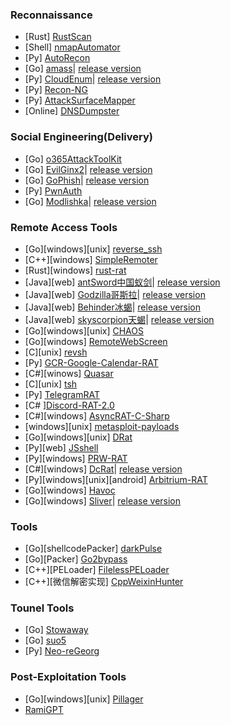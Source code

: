 ### Reconnaissance
- [Rust] [RustScan](https://github.com/tsaian0824/RustScan)
- [Shell] [nmapAutomator](https://github.com/tsaian0824/nmapAutomator)
- [Py] [AutoRecon](https://github.com/tsaian0824/AutoRecon)
- [Go] [amass](https://github.com/tsaian0824/amass)| [release version](https://github.com/owasp-amass/amass/releases/)
- [Py] [CloudEnum](https://github.com/tsaian0824/cloud_enum)| [release version](https://github.com/initstring/cloud_enum/releases/)
- [Py] [Recon-NG](https://github.com/tsaian0824/recon-ng)
- [Py] [AttackSurfaceMapper](https://github.com/tsaian0824/AttackSurfaceMapper)
- [Online] [DNSDumpster](https://dnsdumpster.com/)
### Social Engineering(Delivery)
- [Go] [o365AttackToolKit](https://github.com/tsaian0824/o365-attack-toolkit)
- [Go] [EvilGinx2](https://github.com/tsaian0824/evilginx2)| [release version](https://github.com/kgretzky/evilginx2/releases)
- [Go] [GoPhish](https://github.com/tsaian0824/gophish)| [release version](https://github.com/gophish/gophish/releases)
- [Py] [PwnAuth](https://github.com/tsaian0824/PwnAuth)
- [Go] [Modlishka](https://github.com/tsaian0824/Modlishka)| [release version](https://github.com/drk1wi/Modlishka/releases)
### Remote Access Tools
- [Go][windows][unix] [reverse_ssh](https://github.com/tsaian0824/reverse_ssh)
- [C++][windows] [SimpleRemoter](https://github.com/tsaian0824/SimpleRemoter)
- [Rust][windows] [rust-rat](https://github.com/tsaian0824/rust-rat)
- [Java][web] [antSword中国蚁剑](https://github.com/tsaian0824/antSword)| [release version](https://github.com/AntSwordProject/antSword/releases/)
- [Java][web] [Godzilla哥斯拉](https://github.com/tsaian0824/Godzilla)| [release version](https://github.com/BeichenDream/Godzilla/releases/)
- [Java][web] [Behinder冰蝎](https://github.com/tsaian0824/Behinder)| [release version](https://github.com/rebeyond/Behinder/releases/)
- [Java][web] [skyscorpion天蝎](https://github.com/tsaian0824/skyscorpion)| [release version](https://github.com/shack2/skyscorpion/releases/)
- [Go][windows][unix] [CHAOS](https://github.com/tsaian0824/CHAOS)
- [Go][windows] [RemoteWebScreen](https://github.com/tsaian0824/RemoteWebScreen)
- [C][unix] [revsh](https://github.com/tsaian0824/revsh)
- [Py] [GCR-Google-Calendar-RAT](https://github.com/tsaian0824/GCR-Google-Calendar-RAT)
- [C#][winows] [Quasar](https://github.com/tsaian0824/Quasar)
- [C][unix] [tsh](https://github.com/tsaian0824/tsh)
- [Py] [TelegramRAT](https://github.com/tsaian0824/TelegramRAT)
- [C# ][Discord-RAT-2.0](https://github.com/tsaian0824/Discord-RAT-2.0)
- [C#][windows] [AsyncRAT-C-Sharp](https://github.com/tsaian0824/AsyncRAT-C-Sharp)
- [windows][unix] [metasploit-payloads](https://github.com/rapid7/metasploit-payloads)
- [Go][windows][unix] [DRat](https://github.com/tsaian0824/DRat)
- [Py][web] [JSshell](https://github.com/tsaian0824/JSshell)
- [Py][windows] [PRW-RAT](https://github.com/tsaian0824/PRW-RAT)
- [C#][windows] [DcRat](https://github.com/tsaian0824/DcRat)| [release version](https://github.com/qwqdanchun/DcRat/releases/)
- [Py][windows][unix][android] [Arbitrium-RAT](https://github.com/tsaian0824/Arbitrium-RAT)
- [Go][windows] [Havoc](https://github.com/tsaian0824/Havoc)
- [Go][windows] [Sliver](https://github.com/tsaian0824/sliver)| [release version](https://github.com/BishopFox/sliver/releases)
### Tools
- [Go][shellcodePacker] [darkPulse](https://github.com/tsaian0824/darkPulse)
- [Go][Packer] [Go2bypass](https://github.com/tsaian0824/Go2bypass)
- [C++][PELoader] [FilelessPELoader](https://github.com/tsaian0824/FilelessPELoader)
- [C++][微信解密实现] [CppWeixinHunter](https://github.com/tsaian0824/CppWeixinHunter)
### Tounel Tools
- [Go] [Stowaway](https://github.com/tsaian0824/Stowaway)
- [Go] [suo5](https://github.com/tsaian0824/suo5)
- [Py] [Neo-reGeorg](https://github.com/tsaian0824/Neo-reGeorg)
### Post-Exploitation Tools
- [Go][windows][unix] [Pillager](https://github.com/tsaian0824/Pillager)
- [RamiGPT](https://github.com/tsaian0824/RamiGPT)
<!---
tsaian0824/tsaian0824 is a ✨ special ✨ repository because its `README.md` (this file) appears on your GitHub profile.
You can click the Preview link to take a look at your changes.
--->
